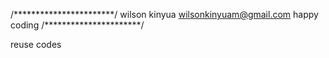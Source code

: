  /***********************/
 wilson kinyua
 wilsonkinyuam@gmail.com
 happy coding
 /**********************/
 
 reuse codes
